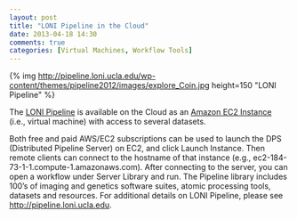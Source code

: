 ```yaml
---
layout: post
title: "LONI Pipeline in the Cloud"
date: 2013-04-18 14:30
comments: true
categories: [Virtual Machines, Workflow Tools]
---
```


{% img http://pipeline.loni.ucla.edu/wp-content/themes/pipeline2012/images/explore_Coin.jpg height=150 "LONI Pipeline" %}

The [LONI Pipeline][loni] is available on the Cloud as an [Amazon EC2 Instance][ec2] (i.e., virtual machine) with access to several datasets.

<!-- more -->

 Both free and paid AWS/EC2 subscriptions can be used to launch the DPS (Distributed Pipeline Server) on EC2, and click Launch Instance. Then remote clients can connect to the hostname of that instance (e.g., ec2-184-73-1-1.compute-1.amazonaws.com). After connecting to the server, you can open a workflow under Server Library and run. The Pipeline library includes 100’s of imaging and genetics software suites, atomic processing tools, datasets and resources.  For additional details on LONI Pipeline, please see <http://pipeline.loni.ucla.edu>.

[loni]: http://pipeline.loni.ucla.edu "LONI Pipeline"

[ec2]: http://pipeline.loni.ucla.edu/products-services/pipeline-server-on-ec2 "Pipeline on EC2"